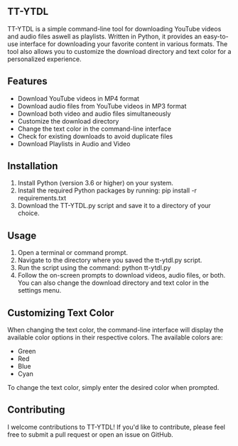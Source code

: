 ## TT-YTDL
 
TT-YTDL is a simple command-line tool for downloading YouTube videos and audio files aswell as playlists. Written in Python, it provides an easy-to-use interface for downloading your favorite content in various formats. The tool also allows you to customize the download directory and text color for a personalized experience. 
 
## Features 
 
- Download YouTube videos in MP4 format 
- Download audio files from YouTube videos in MP3 format 
- Download both video and audio files simultaneously 
- Customize the download directory 
- Change the text color in the command-line interface 
- Check for existing downloads to avoid duplicate files 
- Download Playlists in Audio and Video
 
## Installation 
 
1. Install Python (version 3.6 or higher) on your system. 
2. Install the required Python packages by running:  pip install -r requirements.txt  
3. Download the TT-YTDL.py  script and save it to a directory of your choice. 
 
## Usage 
 
1. Open a terminal or command prompt. 
2. Navigate to the directory where you saved the  tt-ytdl.py  script. 
3. Run the script using the command:  python tt-ytdl.py  
4. Follow the on-screen prompts to download videos, audio files, or both. You can also change the download directory and text color in the settings menu. 

## Customizing Text Color 
 
When changing the text color, the command-line interface will display the available color options in their respective colors. The available colors are: 
 
- Green 
- Red 
- Blue 
- Cyan 
 
To change the text color, simply enter the desired color when prompted. 
 
## Contributing 
 
I welcome contributions to TT-YTDL! If you'd like to contribute, please feel free to submit a pull request or open an issue on GitHub. 
 
